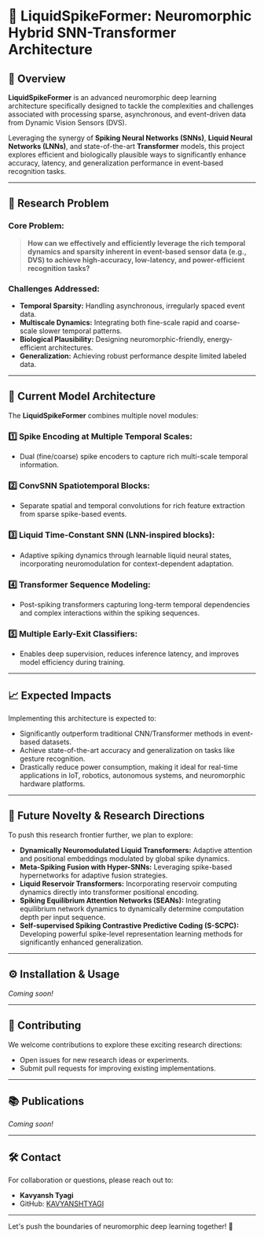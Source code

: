 
# 🌊 LiquidSpikeFormer: Neuromorphic Hybrid SNN-Transformer Architecture

## 🚩 Overview

**LiquidSpikeFormer** is an advanced neuromorphic deep learning architecture specifically designed to tackle the complexities and challenges associated with processing sparse, asynchronous, and event-driven data from Dynamic Vision Sensors (DVS).

Leveraging the synergy of **Spiking Neural Networks (SNNs)**, **Liquid Neural Networks (LNNs)**, and state-of-the-art **Transformer** models, this project explores efficient and biologically plausible ways to significantly enhance accuracy, latency, and generalization performance in event-based recognition tasks.

---

## 🎯 Research Problem

### **Core Problem:**

> **How can we effectively and efficiently leverage the rich temporal dynamics and sparsity inherent in event-based sensor data (e.g., DVS) to achieve high-accuracy, low-latency, and power-efficient recognition tasks?**

### **Challenges Addressed:**
- **Temporal Sparsity:** Handling asynchronous, irregularly spaced event data.
- **Multiscale Dynamics:** Integrating both fine-scale rapid and coarse-scale slower temporal patterns.
- **Biological Plausibility:** Designing neuromorphic-friendly, energy-efficient architectures.
- **Generalization:** Achieving robust performance despite limited labeled data.

---

## 📌 Current Model Architecture

The **LiquidSpikeFormer** combines multiple novel modules:

### 1️⃣ **Spike Encoding at Multiple Temporal Scales:**
- Dual (fine/coarse) spike encoders to capture rich multi-scale temporal information.

### 2️⃣ **ConvSNN Spatiotemporal Blocks:**
- Separate spatial and temporal convolutions for rich feature extraction from sparse spike-based events.

### 3️⃣ **Liquid Time-Constant SNN (LNN-inspired blocks):**
- Adaptive spiking dynamics through learnable liquid neural states, incorporating neuromodulation for context-dependent adaptation.

### 4️⃣ **Transformer Sequence Modeling:**
- Post-spiking transformers capturing long-term temporal dependencies and complex interactions within the spiking sequences.

### 5️⃣ **Multiple Early-Exit Classifiers:**
- Enables deep supervision, reduces inference latency, and improves model efficiency during training.

---

## 📈 Expected Impacts

Implementing this architecture is expected to:
- Significantly outperform traditional CNN/Transformer methods in event-based datasets.
- Achieve state-of-the-art accuracy and generalization on tasks like gesture recognition.
- Drastically reduce power consumption, making it ideal for real-time applications in IoT, robotics, autonomous systems, and neuromorphic hardware platforms.

---

## 🚀 Future Novelty & Research Directions

To push this research frontier further, we plan to explore:

- **Dynamically Neuromodulated Liquid Transformers:** Adaptive attention and positional embeddings modulated by global spike dynamics.
- **Meta-Spiking Fusion with Hyper-SNNs:** Leveraging spike-based hypernetworks for adaptive fusion strategies.
- **Liquid Reservoir Transformers:** Incorporating reservoir computing dynamics directly into transformer positional encoding.
- **Spiking Equilibrium Attention Networks (SEANs):** Integrating equilibrium network dynamics to dynamically determine computation depth per input sequence.
- **Self-supervised Spiking Contrastive Predictive Coding (S-SCPC):** Developing powerful spike-level representation learning methods for significantly enhanced generalization.

---

## ⚙️ Installation & Usage

_Coming soon!_

---

## 🧠 Contributing

We welcome contributions to explore these exciting research directions:
- Open issues for new research ideas or experiments.
- Submit pull requests for improving existing implementations.

---

## 📚 Publications

_Coming soon!_

---

## 🛠️ Contact

For collaboration or questions, please reach out to:
- **Kavyansh Tyagi**
- GitHub: [KAVYANSHTYAGI](https://github.com/KAVYANSHTYAGI)

---

Let's push the boundaries of neuromorphic deep learning together! 🚀
```
